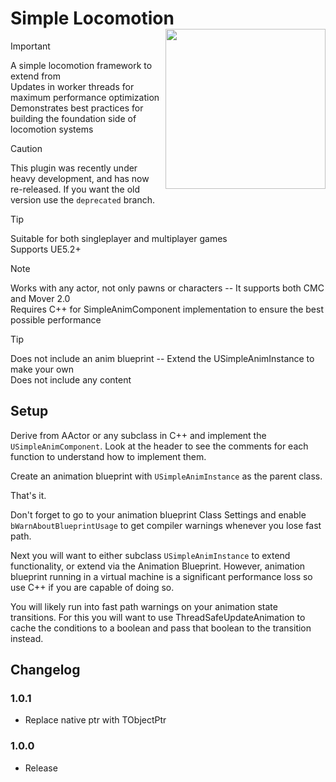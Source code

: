 # Simple Locomotion <img align="right" width=256, height=256 src="https://github.com/Vaei/SimpleLocomotion/blob/main/Resources/Icon256.png">

> [!IMPORTANT]
> A simple locomotion framework to extend from
> <br>Updates in worker threads for maximum performance optimization
> <br>Demonstrates best practices for building the foundation side of locomotion systems

> [!CAUTION]
> This plugin was recently under heavy development, and has now re-released. If you want the old version use the `deprecated` branch.

> [!TIP]
> Suitable for both singleplayer and multiplayer games
> <br>Supports UE5.2+

> [!NOTE]
> Works with any actor, not only pawns or characters -- It supports both CMC and Mover 2.0
> <br>Requires C++ for SimpleAnimComponent implementation to ensure the best possible performance

> [!TIP]
> Does not include an anim blueprint -- Extend the USimpleAnimInstance to make your own
> <br>Does not include any content

## Setup

Derive from AActor or any subclass in C++ and implement the `USimpleAnimComponent`. Look at the header to see the comments for each function to understand how to implement them.

Create an animation blueprint with `USimpleAnimInstance` as the parent class.

That's it.

Don't forget to go to your animation blueprint Class Settings and enable `bWarnAboutBlueprintUsage` to get compiler warnings whenever you lose fast path.

Next you will want to either subclass `USimpleAnimInstance` to extend functionality, or extend via the Animation Blueprint. However, animation blueprint running in a virtual machine is a significant performance loss so use C++ if you are capable of doing so.

You will likely run into fast path warnings on your animation state transitions. For this you will want to use ThreadSafeUpdateAnimation to cache the conditions to a boolean and pass that boolean to the transition instead.

## Changelog

### 1.0.1
* Replace native ptr with TObjectPtr

### 1.0.0
* Release
